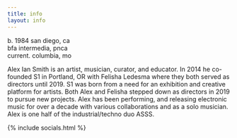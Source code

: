 ```yaml
---
title: info
layout: info
---
```

b. 1984 san diego, ca<br>
bfa intermedia, pnca<br>
current. columbia, mo

Alex Ian Smith is an artist, musician, curator, and educator. In 2014 he co-founded S1 in Portland, OR with Felisha Ledesma where they both served as directors until 2019. S1 was born from a need for an exhibition and creative platform for artists. Both Alex and Felisha stepped down as directors in 2019 to pursue new projects. Alex has been performing, and releasing electronic music for over a decade with various collaborations and as a solo musician. Alex is one half of the industrial/techno duo ASSS.

{% include socials.html %}

